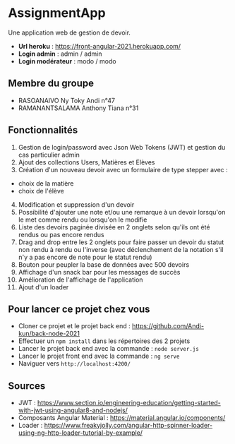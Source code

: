 # AssignmentApp
Une application web de gestion de devoir.
* **Url heroku** : https://front-angular-2021.herokuapp.com/
* **Login admin** : admin / admin
* **Login modérateur** : modo / modo

## Membre du groupe
* RASOANAIVO Ny Toky Andi n°47
* RAMANANTSALAMA Anthony Tiana  n°31

## Fonctionnalités
1. Gestion de login/password avec Json Web Tokens (JWT) et gestion du cas particulier admin
2. Ajout des collections Users, Matières et Elèves
3. Création d'un nouveau devoir avec un formulaire de type stepper avec :
* choix de la matière
* choix de l'élève
4. Modification et suppression d'un devoir
5. Possibilité d'ajouter une note et/ou une remarque à un devoir lorsqu'on le met comme rendu ou lorsqu'on le modifie
6. Liste des devoirs paginée divisée en 2 onglets selon qu'ils ont été rendus ou pas encore rendus
7. Drag and drop entre les 2 onglets pour faire passer un devoir du statut non rendu à rendu ou l'inverse (avec déclenchement de la notation s'il n'y a pas encore de note pour le statut rendu)
8. Bouton pour peupler la base de données avec 500 devoirs
9. Affichage d'un snack bar pour les messages de succès
10. Amélioration de l'affichage de l'application
11. Ajout d'un loader

## Pour lancer ce projet chez vous 

* Cloner ce projet et le projet back end : https://github.com/Andi-kun/back-node-2021
* Effectuer un `npm install` dans les répertoires des 2 projets
* Lancer le projet back end avec la commande : `node server.js`
* Lancer le projet front end avec la commande : `ng serve`
* Naviguer vers `http://localhost:4200/`

## Sources 
* JWT : https://www.section.io/engineering-education/getting-started-with-jwt-using-angular8-and-nodejs/
* Composants Angular Material : https://material.angular.io/components/
* Loader : https://www.freakyjolly.com/angular-http-spinner-loader-using-ng-http-loader-tutorial-by-example/
